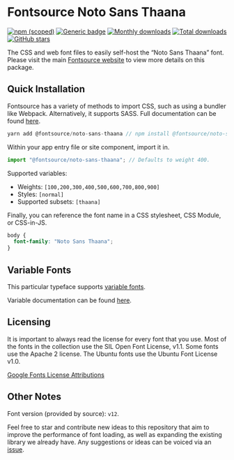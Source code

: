 # Fontsource Noto Sans Thaana

[![npm (scoped)](https://img.shields.io/npm/v/@fontsource/noto-sans-thaana?color=brightgreen)](https://www.npmjs.com/package/@fontsource/noto-sans-thaana) [![Generic badge](https://img.shields.io/badge/fontsource-passing-brightgreen)](https://github.com/fontsource/fontsource) [![Monthly downloads](https://badgen.net/npm/dm/@fontsource/noto-sans-thaana)](https://github.com/fontsource/fontsource) [![Total downloads](https://badgen.net/npm/dt/@fontsource/noto-sans-thaana)](https://github.com/fontsource/fontsource) [![GitHub stars](https://img.shields.io/github/stars/fontsource/fontsource.svg?style=social&label=Star)](https://github.com/fontsource/fontsource/stargazers)

The CSS and web font files to easily self-host the “Noto Sans Thaana” font. Please visit the main [Fontsource website](https://fontsource.org/fonts/noto-sans-thaana) to view more details on this package.

## Quick Installation

Fontsource has a variety of methods to import CSS, such as using a bundler like Webpack. Alternatively, it supports SASS. Full documentation can be found [here](https://fontsource.org/docs/introduction).

```javascript
yarn add @fontsource/noto-sans-thaana // npm install @fontsource/noto-sans-thaana
```

Within your app entry file or site component, import it in.

```javascript
import "@fontsource/noto-sans-thaana"; // Defaults to weight 400.
```

Supported variables:

- Weights: `[100,200,300,400,500,600,700,800,900]`
- Styles: `[normal]`
- Supported subsets: `[thaana]`

Finally, you can reference the font name in a CSS stylesheet, CSS Module, or CSS-in-JS.

```css
body {
  font-family: "Noto Sans Thaana";
}
```

## Variable Fonts

This particular typeface supports [variable fonts](https://developer.mozilla.org/en-US/docs/Web/CSS/CSS_Fonts/Variable_Fonts_Guide).

Variable documentation can be found [here](https://fontsource.org/docs/variable-fonts).

## Licensing

It is important to always read the license for every font that you use.
Most of the fonts in the collection use the SIL Open Font License, v1.1. Some fonts use the Apache 2 license. The Ubuntu fonts use the Ubuntu Font License v1.0.

[Google Fonts License Attributions](https://fonts.google.com/attribution)

## Other Notes

Font version (provided by source): `v12`.

Feel free to star and contribute new ideas to this repository that aim to improve the performance of font loading, as well as expanding the existing library we already have. Any suggestions or ideas can be voiced via an [issue](https://github.com/fontsource/fontsource/issues).
